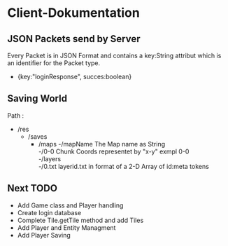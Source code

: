 # Client-Dokumentation

## JSON Packets send by Server

Every Packet is in JSON Format and contains a key:String attribut which is an identifier for the Packet type.

- {key:"loginResponse", succes:boolean}


## Saving World

Path : 

- /res
	- /saves
		- /maps
			-/mapName                                 The Map name as String    
				-/0-0                                 Chunk Coords representet by "x-y" exmpl 0-0    
					-/layers    
						-/0.txt                        layerid.txt in format of a 2-D Array of id:meta tokens    

## Next TODO

- Add Game class and Player handling
- Create login database
- Complete Tile.getTile method and add Tiles
- Add Player and Entity Managment
- Add Player Saving
	
